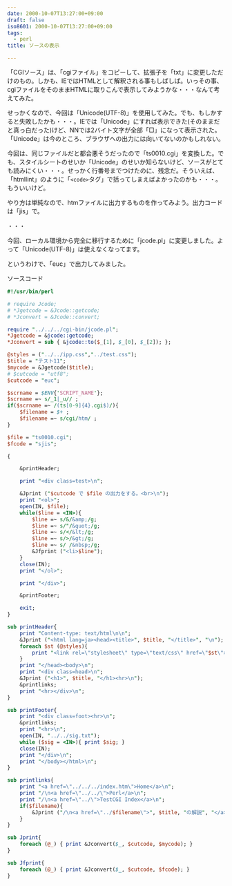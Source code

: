 ```yaml
---
date: 2000-10-07T13:27:00+09:00
draft: false
iso8601: 2000-10-07T13:27:00+09:00
tags:
  - perl
title: ソースの表示

---
```


「CGIソース」は、「cgiファイル」をコピーして、拡張子を「txt」に変更しただけのもの。しかも、IEではHTMLとして解釈される事もしばしば。いっその事、cgiファイルをそのままHTMLに取りこんで表示してみようかな・・・なんて考えてみた。

せっかくなので、今回は「Unicode(UTF-8)」を使用してみた。でも、もしかすると失敗したかも・・・。IEでは「Unicode」にすれば表示できた(そのままだと真っ白だった)けど、NNでは2バイト文字が全部「□」になって表示された。「Unicode」は今のところ、ブラウザへの出力には向いてないのかもしれない。

今回は、同じファイルだと都合悪そうだったので「ts0010.cgi」を変換した。でも、スタイルシートのせいか「Unicode」のせいか知らないけど、ソースがとても読みにくい・・・。せっかく行番号までつけたのに、残念だ。そういえば、「htmllint」のように「`<code>`タグ」で括ってしまえばよかったのかも・・・。もういいけど。

やり方は単純なので、htmファイルに出力するものを作ってみよう。出力コードは「jis」で。

・・・

今回、ローカル環境から完全に移行するために「jcode.pl」に変更しました。よって「Unicode(UTF-8)」は使えなくなってます。

というわけで、「euc」で出力してみました。

ソースコード

```perl
#!/usr/bin/perl

# require Jcode;
# *Jgetcode = &Jcode::getcode;
# *Jconvert = &Jcode::convert;

require "../../../cgi-bin/jcode.pl";
*Jgetcode = &jcode::getcode;
*Jconvert = sub { &jcode::to($_[1], $_[0], $_[2]); };

@styles = ("../../ipp.css","../test.css");
$title = "テスト11";
$mycode = &Jgetcode($title);
# $cutcode = "utf8";
$cutcode = "euc";

$scrname = $ENV{'SCRIPT_NAME'};
$scrname =~ s/_1|_u// ;
if($scrname =~ /(ts[0-9]{4}.cgi$)/){
    $filename = $+ ;
    $filename =~ s/cgi/htm/ ;
}

$file = "ts0010.cgi";
$fcode = "sjis";

{

    &printHeader;

    print "<div class=test>\n";

    &Jprint ("$cutcode で $file の出力をする。<br>\n");
    print "<ol>";
    open(IN, $file);
    while($line = <IN>){
        $line =~ s/&/&amp;/g;
        $line =~ s/"/&quot;/g;
        $line =~ s/</&lt;/g;
        $line =~ s/>/&gt;/g;
        $line =~ s/ /&nbsp;/g;
        &Jfprint ("<li>$line");
    }
    close(IN);
    print "</ol>";

    print "</div>";

    &printFooter;

    exit;
}

sub printHeader{
    print "Content-type: text/html\n\n";
    &Jprint ("<html lang=ja><head><title>", $title, "</title>", "\n");
    foreach $st (@styles){
        print "<link rel=\"stylesheet\" type=\"text/css\" href=\"$st\">\n";
    }
    print "</head><body>\n";
    print "<div class=head>\n";
    &Jprint ("<h1>", $title, "</h1><hr>\n");
    &printlinks;
    print "<hr></div>\n";
}

sub printFooter{
    print "<div class=foot><hr>\n";
    &printlinks;
    print "<hr>\n";
    open(IN, "../../sig.txt");
    while ($sig = <IN>){ print $sig; }
    close(IN);
    print "</div>\n";
    print "</body></html>\n";
}

sub printlinks{
    print "<a href=\"../../../index.htm\">Home</a>\n";
    print "/\n<a href=\"../../\">Perl</a>\n";
    print "/\n<a href=\"../\">TestCGI Index</a>\n";
    if($filename){
        &Jprint ("/\n<a href=\"../$filename\">", $title, "の解説", "</a>\n");
    }
}

sub Jprint{
    foreach (@_) { print &Jconvert($_, $cutcode, $mycode); }
}

sub Jfprint{
    foreach (@_) { print &Jconvert($_, $cutcode, $fcode); }
}
```
